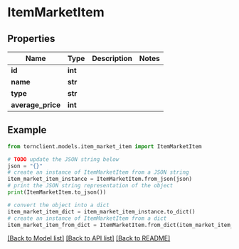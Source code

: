 # ItemMarketItem


## Properties

Name | Type | Description | Notes
------------ | ------------- | ------------- | -------------
**id** | **int** |  | 
**name** | **str** |  | 
**type** | **str** |  | 
**average_price** | **int** |  | 

## Example

```python
from tornclient.models.item_market_item import ItemMarketItem

# TODO update the JSON string below
json = "{}"
# create an instance of ItemMarketItem from a JSON string
item_market_item_instance = ItemMarketItem.from_json(json)
# print the JSON string representation of the object
print(ItemMarketItem.to_json())

# convert the object into a dict
item_market_item_dict = item_market_item_instance.to_dict()
# create an instance of ItemMarketItem from a dict
item_market_item_from_dict = ItemMarketItem.from_dict(item_market_item_dict)
```
[[Back to Model list]](../README.md#documentation-for-models) [[Back to API list]](../README.md#documentation-for-api-endpoints) [[Back to README]](../README.md)


